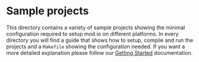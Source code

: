 # Sample projects

This directory contains a variety of sample projects showing the minimal configuration required to setup mod.io on different platforms. In every directory you will find a guide that shows how to setup, compile and run the projects and a `Makefile` showing the configuration needed. If you want a more detailed explanation please follow our [Getting Started](https://github.com/DBolical/modioSDK/wiki/Getting-Started) documentation.
